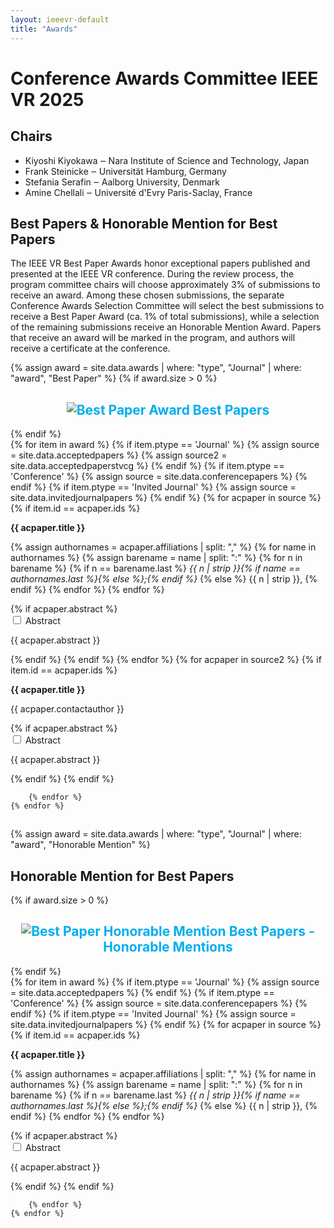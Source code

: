 ```yaml
---
layout: ieeevr-default
title: "Awards"
---
```

<script type="text/javascript">
    $(document).ready(function(){
		var email = ""; 
		var domain = "ieeevr.org"; 

        email = "awards2025";  		
		$(".awards").html("<span class='text-nowrap'><a href=javascript:location='" + "mail" + "to:" + email + "@" + domain + "'><i class='fas fa-fw fa-envelope-square emailIcon' style=''></i><i class='emailText'>" + email + "@" + domain + "</a></i></span>");   
        
        $(".awardsSm").html("<span class='text-nowrap'><a href=javascript:location='" + "mail" + "to:" + email + "@" + domain + "'><i class='fas fa-fw fa-envelope-square emailIconSm' style=''></i><i class='emailTextSm'>" + email + "@" + domain + "</a></i></span>"); 
	});
</script>
<h1>Conference Awards Committee IEEE VR 2025 <div class="floatRight"><span class="awardsSm"></span></div></h1>

<h2>Chairs</h2>
<ul>
    <li>Kiyoshi Kiyokawa ‒ Nara Institute of Science and Technology, Japan</li>
    <li>Frank Steinicke ‒ Universität Hamburg, Germany</li>
    <li>Stefania Serafin ‒ Aalborg University, Denmark</li>
    <li>Amine Chellali ‒ Université d'Evry Paris-Saclay, France</li>
</ul>

<h2>Best Papers & Honorable Mention for Best Papers</h2>

<p>The IEEE VR Best Paper Awards honor exceptional papers published and presented at the IEEE VR conference. During the review process, the program committee chairs will choose approximately 3% of submissions to receive an award. Among these chosen submissions, the separate Conference Awards Selection Committee will select the best submissions to receive a Best Paper Award (ca. 1% of total submissions), while a selection of the remaining submissions receive an Honorable Mention Award. Papers that receive an award will be marked in the program, and authors will receive a certificate at the conference.</p>
{% assign award = site.data.awards | where: "type", "Journal" | where: "award", "Best Paper" %}
{% if award.size > 0  %}
<div>
    <h2 id='paper-best' style="text-align: center; color: #00aeef;"><img src= "{{ "/assets/images/awards/best.png" | relative_url }}" title="Best Paper Award" alt="Best Paper Award"> Best Papers</h2>
</div>
{% endif %}    
<div style="padding-bottom:15px;">
    {% for item in award %}     
        {% if item.ptype == 'Journal' %}
            {% assign source = site.data.acceptedpapers %}
            {% assign source2 = site.data.acceptedpaperstvcg %}
        {% endif %}
        {% if item.ptype == 'Conference' %}
            {% assign source = site.data.conferencepapers %}
        {% endif %}
        {% if item.ptype == 'Invited Journal' %}
            {% assign source = site.data.invitedjournalpapers %}
        {% endif %}
        {% for acpaper in source %}
            {% if item.id == acpaper.ids  %} 
                <p class="medLarge" id="paper_{{ acpaper.id }}" style="margin-bottom: 0.3em;">
                    <b>{{ acpaper.title }}</b>
                </p>
                <div><p class="font_70">
                {% assign authornames = acpaper.affiliations | split: "," %}
                {% for name in authornames %}
                    {% assign barename = name | split: ":" %}
                    {% for n in barename %}
                        {% if n == barename.last %}
                            <i>{{ n | strip }}{% if name == authornames.last %}{% else %};{% endif %}</i>
                        {% else %}                            
                            <span class="bold">{{ n | strip }},</span>
                        {% endif %}
                    {% endfor %} 
                {% endfor %}
                </p></div>
                {% if acpaper.abstract %}
                    <div id="{{ acpaper.ids }}" class="wrap-collabsible"> <input id="collapsibleabstract{{ acpaper.ids }}" class="toggle" type="checkbox"> 
                        <label for="collapsibleabstract{{ acpaper.ids }}" class="lbl-toggle">Abstract</label>
                        <div class="collapsible-content">
                            <div class="content-inner">
                                <p>{{ acpaper.abstract }}</p>
                            </div>
                        </div>
                    </div>   
                {% endif %}
            {% endif %}            
        {% endfor %}
        {% for acpaper in source2 %}
            {% if item.id == acpaper.ids  %} 
                <p class="medLarge" id="paper_{{ acpaper.id }}" style="margin-bottom: 0.3em;">
                    <b>{{ acpaper.title }}</b>
                </p>
                <div><p class="font_70">
                    {{ acpaper.contactauthor }}
                </p></div>
                {% if acpaper.abstract %}
                    <div id="{{ acpaper.ids }}" class="wrap-collabsible"> <input id="collapsibleabstract{{ acpaper.ids }}" class="toggle" type="checkbox"> 
                        <label for="collapsibleabstract{{ acpaper.ids }}" class="lbl-toggle">Abstract</label>
                        <div class="collapsible-content">
                            <div class="content-inner">
                                <p>{{ acpaper.abstract }}</p>
                            </div>
                        </div>
                    </div>   
                {% endif %}
            {% endif %}
            
        {% endfor %}
    {% endfor %}
</div>
{% assign award = site.data.awards | where: "type", "Journal" | where: "award", "Honorable Mention" %}
<h2> Honorable Mention for Best Papers </h2>
{% if award.size > 0  %}
<div>
    <h2 id='paper-honorable' style="text-align: center; color: #00aeef;"><img src= "{{ "/assets/images/awards/hm.png" | relative_url }}" title="Best Paper Honorable Mention" alt="Best Paper Honorable Mention"> Best Papers - Honorable Mentions</h2>
</div>
{% endif %}  
<div style="padding-bottom:15px;">
    {% for item in award %}     
        {% if item.ptype == 'Journal' %}
            {% assign source = site.data.acceptedpapers %}
        {% endif %}
        {% if item.ptype == 'Conference' %}
            {% assign source = site.data.conferencepapers %}
        {% endif %}
        {% if item.ptype == 'Invited Journal' %}
            {% assign source = site.data.invitedjournalpapers %}
        {% endif %}
        {% for acpaper in source %}
            {% if item.id == acpaper.ids  %} 
                <p class="medLarge" id="paper_{{ paper.id }}" style="margin-bottom: 0.3em;">
                    <b>{{ acpaper.title }}</b>
                </p>
                <div><p class="font_70">
                {% assign authornames = acpaper.affiliations | split: "," %}
                {% for name in authornames %}
                    {% assign barename = name | split: ":" %}
                    {% for n in barename %}
                        {% if n == barename.last %}
                            <i>{{ n | strip }}{% if name == authornames.last %}{% else %};{% endif %}</i>
                        {% else %}                            
                            <span class="bold">{{ n | strip }},</span>
                        {% endif %}
                    {% endfor %} 
                {% endfor %}
                </p></div>
                {% if acpaper.abstract %}
                    <div id="{{ acpaper.ids }}" class="wrap-collabsible"> <input id="collapsibleabstract{{ acpaper.ids }}" class="toggle" type="checkbox"> 
                        <label for="collapsibleabstract{{ acpaper.ids }}" class="lbl-toggle">Abstract</label>
                        <div class="collapsible-content">
                            <div class="content-inner">
                                <p>{{ acpaper.abstract }}</p>
                            </div>
                        </div>
                    </div>   
                {% endif %}
            {% endif %}
            
        {% endfor %}
    {% endfor %}
</div>

<!-- <h2>Best Posters & Honorable Mention for Best Poster</h2>

<p>The IEEE VR Best Poster Awards honors exceptional posters published and presented at the IEEE VR conference. During the review process, the best poster committee for IEEE VR consists of three distinguished members chosen by the Conference Awards Committee and Poster Chairs, which will select the best posters based on the two-page abstract and the poster presentation during the conference. Posters that receive an award will be marked in the program, and authors will receive a certificate at the conference. </p>
{% assign award = site.data.awards | where: "type", "Journal" | where: "award", "Honorable Mention" %}
<h2>Best Demo & Honorable Mention for Best Demo</h2>

<p>The IEEE VR Best Demo Awards honors exceptional research demos published and presented at the IEEE VR conference. The IEEE VR Demo Chairs rank the accepted demos and recommend approximately 10% of all demos for an award. The best demo committee for IEEE VR consists of three distinguished members chosen by the Conference Awards Committee Chairs and the Demo Chairs. This committee selects one of the demos for the Best Demo Award and one for the Honorable Mention Award. The corresponding authors will receive a certificate at the conference. </p>


<h2>Best 3DUI Contest & Honorable Mention</h2>

<p>The IEEE VR Best 3DUI Contest Submission Awards honors exceptional 3DUI contest submissions published and presented at the IEEE VR conference. The 3DUI contest chairs select one of the submissions for the Best 3DUI Contest Submission Award and one for the Honorable Mention Award. The final decision is based on a combination of the reviews’ scores, scores from experts testing the contest submission during the conference, and the audience scores. The winning team with the highest score will be awarded. Authors will receive a certificate at the conference.</p>


<h2>Best DC Paper & Honorable Mention for Best DC Paper</h2>

<p>The IEEE VR Best Doctoral Consortium (DC) Paper Awards honors exceptional DC papers published and presented at the IEEE VR conference. The best DC paper committee consists of three distinguished members chosen by the Conference Awards Committee Chairs and the DC chairs. The DC chairs recommend 20% of all DC papers for such an award. The best DC committee selects one of these DC papers for Best DC Paper Award and one to receive an Honorable Mention Award. DC papers that receive an award will be marked in the program, and authors will receive a certificate at the conference. </p>


<h2>Best Paper Presentation</h2>

<p>The IEEE VR Best Presentation Awards honor excellent, interesting, and stimulating presentations of research papers at the IEEE VR conference. During the conference, the audience can give a vote for each presentation that they think deserves an award. Approximately 3% of presentations with the highest number of votes receive an award. Among these selected presentations, the top 1% regarding the number of votes, will receive a Best Presentation Award, while the remaining presentations receive an Honorable Mention Award.</p>

-->
